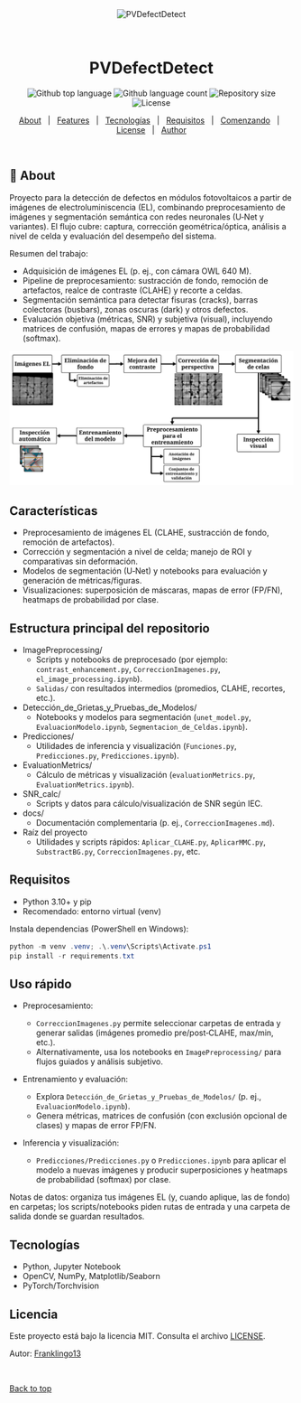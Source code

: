 <div align="center" id="top"> 
  <img src="./.github/app.gif" alt="PVDefectDetect" />

  &#xa0;

  <!-- <a href="https://pvdefectdetect.netlify.app">Demo</a> -->
</div>

<h1 align="center">PVDefectDetect</h1>

<p align="center">
  <img alt="Github top language" src="https://img.shields.io/github/languages/top/Franklingo13/PVDefectDetect?color=56BEB8">

  <img alt="Github language count" src="https://img.shields.io/github/languages/count/Franklingo13/PVDefectDetect?color=56BEB8">

  <img alt="Repository size" src="https://img.shields.io/github/repo-size/Franklingo13/PVDefectDetect?color=56BEB8">

  <img alt="License" src="https://img.shields.io/github/license/Franklingo13/PVDefectDetect?color=56BEB8">

  <!-- <img alt="Github issues" src="https://img.shields.io/github/issues/Franklingo13/PVDefectDetect?color=56BEB8" /> -->

  <!-- <img alt="Github forks" src="https://img.shields.io/github/forks/Franklingo13/PVDefectDetect?color=56BEB8" /> -->

  <!-- <img alt="Github stars" src="https://img.shields.io/github/stars/Franklingo13/PVDefectDetect?color=56BEB8" /> -->
</p>

<!-- Status -->

<!-- <h4 align="center"> 
	🚧  PVDefectDetect 🚀 Bajo construcción...  🚧
</h4> 

<hr> -->

<p align="center">
  <a href="#dart-about">About</a> &#xa0; | &#xa0; 
  <a href="#sparkles-features">Features</a> &#xa0; | &#xa0;
  <a href="#rocket-tecnologías">Tecnologías</a> &#xa0; | &#xa0;
  <a href="#white_check_mark-requisitos">Requisitos</a> &#xa0; | &#xa0;
  <a href="#checkered_flag-comenzando">Comenzando</a> &#xa0; | &#xa0;
  <a href="#memo-license">License</a> &#xa0; | &#xa0;
  <a href="https://github.com/Franklingo13" target="_blank">Author</a>
</p>

<br>

## :dart: About ##

Proyecto para la detección de defectos en módulos fotovoltaicos a partir de imágenes de electroluminiscencia (EL), combinando preprocesamiento de imágenes y segmentación semántica con redes neuronales (U‑Net y variantes). El flujo cubre: captura, corrección geométrica/óptica, análisis a nivel de celda y evaluación del desempeño del sistema.

Resumen del trabajo:
- Adquisición de imágenes EL (p. ej., con cámara OWL 640 M).
- Pipeline de preprocesamiento: sustracción de fondo, remoción de artefactos, realce de contraste (CLAHE) y recorte a celdas.
- Segmentación semántica para detectar fisuras (cracks), barras colectoras (busbars), zonas oscuras (dark) y otros defectos.
- Evaluación objetiva (métricas, SNR) y subjetiva (visual), incluyendo matrices de confusión, mapas de errores y mapas de probabilidad (softmax).

![Diagrama de Metodología del proyecto](Diagrama_Metodologia.png)

## Características

- Preprocesamiento de imágenes EL (CLAHE, sustracción de fondo, remoción de artefactos).
- Corrección y segmentación a nivel de celda; manejo de ROI y comparativas sin deformación.
- Modelos de segmentación (U‑Net) y notebooks para evaluación y generación de métricas/figuras.
- Visualizaciones: superposición de máscaras, mapas de error (FP/FN), heatmaps de probabilidad por clase.

## Estructura principal del repositorio

- ImagePreprocessing/
  - Scripts y notebooks de preprocesado (por ejemplo: `contrast_enhancement.py`, `CorreccionImagenes.py`, `el_image_processing.ipynb`).
  - `Salidas/` con resultados intermedios (promedios, CLAHE, recortes, etc.).
- Detección_de_Grietas_y_Pruebas_de_Modelos/
  - Notebooks y modelos para segmentación (`unet_model.py`, `EvaluacionModelo.ipynb`, `Segmentacion_de_Celdas.ipynb`).
- Predicciones/
  - Utilidades de inferencia y visualización (`Funciones.py`, `Predicciones.py`, `Predicciones.ipynb`).
- EvaluationMetrics/
  - Cálculo de métricas y visualización (`evaluationMetrics.py`, `EvaluationMetrics.ipynb`).
- SNR_calc/
  - Scripts y datos para cálculo/visualización de SNR según IEC.
- docs/
  - Documentación complementaria (p. ej., `CorreccionImagenes.md`).
- Raíz del proyecto
  - Utilidades y scripts rápidos: `Aplicar_CLAHE.py`, `AplicarMMC.py`, `SubstractBG.py`, `CorreccionImagenes.py`, etc.

## Requisitos

- Python 3.10+ y pip
- Recomendado: entorno virtual (venv)

Instala dependencias (PowerShell en Windows):

```powershell
python -m venv .venv; .\.venv\Scripts\Activate.ps1
pip install -r requirements.txt
```

## Uso rápido

- Preprocesamiento:
  - `CorreccionImagenes.py` permite seleccionar carpetas de entrada y generar salidas (imágenes promedio pre/post‑CLAHE, max/min, etc.).
  - Alternativamente, usa los notebooks en `ImagePreprocessing/` para flujos guiados y análisis subjetivo.

- Entrenamiento y evaluación:
  - Explora `Detección_de_Grietas_y_Pruebas_de_Modelos/` (p. ej., `EvaluacionModelo.ipynb`).
  - Genera métricas, matrices de confusión (con exclusión opcional de clases) y mapas de error FP/FN.

- Inferencia y visualización:
  - `Predicciones/Predicciones.py` o `Predicciones.ipynb` para aplicar el modelo a nuevas imágenes y producir superposiciones y heatmaps de probabilidad (softmax) por clase.

Notas de datos: organiza tus imágenes EL (y, cuando aplique, las de fondo) en carpetas; los scripts/notebooks piden rutas de entrada y una carpeta de salida donde se guardan resultados.

## Tecnologías

- Python, Jupyter Notebook
- OpenCV, NumPy, Matplotlib/Seaborn
- PyTorch/Torchvision

## Licencia

Este proyecto está bajo la licencia MIT. Consulta el archivo [LICENSE](LICENSE).

Autor: [Franklingo13](https://github.com/Franklingo13)

&#xa0;

<a href="#top">Back to top</a>
